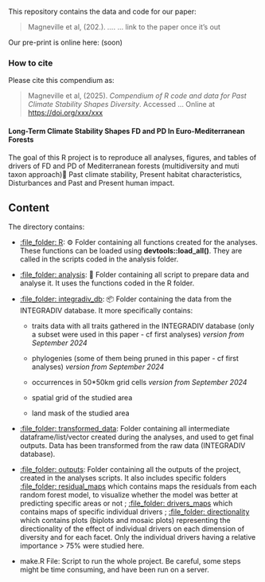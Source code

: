 This repository contains the data and code for our paper:

> Magneville et al, (202.). *…*. … link to the paper once it’s out

Our pre-print is online here: (soon)

### How to cite

Please cite this compendium as:

> Magneville et al, (2025). *Compendium of R code and data for Past
> Climate Stability Shapes Diversity*. Accessed … Online at
> <https://doi.org/xxx/xxx>

#### Long-Term Climate Stability Shapes FD and PD In Euro-Mediterranean Forests

The goal of this R project is to reproduce all analyses, figures, and
tables of drivers of FD and PD of Mediterranean forests (multidiversity
and muti taxon approach)🌳 Past climate stability, Present habitat
characteristics, Disturbances and Past and Present human impact.

## Content

The directory contains:

-   [:file\_folder: R](/R): ⚙ Folder containing all functions created
    for the analyses. These functions can be loaded using
    **devtools::load\_all()**. They are called in the scripts coded in
    the analysis folder.

-   [:file\_folder: analysis](/analysis): 🍳 Folder containing all
    script to prepare data and analyse it. It uses the functions coded
    in the R folder.

-   [:file\_folder: integradiv\_db](/integradiv_db): 📦 Folder
    containing the data from the INTEGRADIV database. It more
    specifically contains:

    -   traits data with all traits gathered in the INTEGRADIV database
        (only a subset were used in this paper - cf first analyses)
        *version from September 2024*

    -   phylogenies (some of them being pruned in this paper - cf first
        analyses) *version from September 2024*

    -   occurrences in 50\*50km grid cells *version from September 2024*

    -   spatial grid of the studied area

    -   land mask of the studied area

-   [:file\_folder: transformed\_data](/transformed_data): Folder
    containing all intermediate dataframe/list/vector created during the
    analyses, and used to get final outputs. Data has been transformed
    from the raw data (INTEGRADIV database).

-   [:file\_folder: outputs](/outputs): Folder containing all the
    outputs of the project, created in the analyses scripts. It also
    includes specific folders [:file\_folder:
    residual\_maps](/outputs/residual_maps) which contains maps the
    residuals from each random forest model, to visualize whether the
    model was better at predicting specific areas or not ;
    [:file\_folder: drivers\_maps](/outputs/drivers_maps) which contains
    maps of specific individual drivers ; [:file\_folder:
    directionality](/outputs/directionality) which contains plots
    (biplots and mosaic plots) representing the directionality of the
    effect of individual drivers on each dimension of diversity and for
    each facet. Only the individual drivers having a relative importance
    &gt; 75% were studied here.

-   make.R File: Script to run the whole project. Be careful, some steps
    might be time consuming, and have been run on a server.
